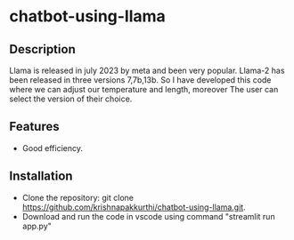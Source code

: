 # chatbot-using-llama

## Description
Llama is released in july 2023 by meta and been very popular. Llama-2 has been released in three versions 7,7b,13b. So I have developed this code where we can adjust our temperature and length, moreover The user can select the version of their choice.

## Features

- Good efficiency.

## Installation

- Clone the repository: git clone https://github.com/krishnapakkurthi/chatbot-using-llama.git.
- Download and run the code in vscode using command "streamlit run app.py"



